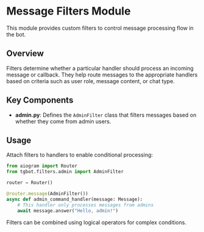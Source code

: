 # Message Filters Module

This module provides custom filters to control message processing flow in the bot.

## Overview

Filters determine whether a particular handler should process an incoming message or callback. They help route messages to the appropriate handlers based on criteria such as user role, message content, or chat type.

## Key Components

- **admin.py**: Defines the `AdminFilter` class that filters messages based on whether they come from admin users.

## Usage

Attach filters to handlers to enable conditional processing:

```python
from aiogram import Router
from tgbot.filters.admin import AdminFilter

router = Router()

@router.message(AdminFilter())
async def admin_command_handler(message: Message):
    # This handler only processes messages from admins
    await message.answer("Hello, admin!")
```

Filters can be combined using logical operators for complex conditions.